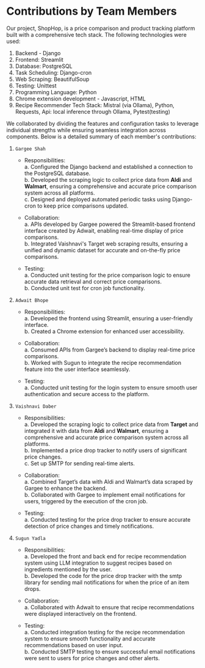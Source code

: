# Contributions by Team Members  
Our project, ShopHop, is a price comparison and product tracking platform built with a comprehensive tech stack. The following technologies were used:  
1. Backend - Django 
2. Frontend: Streamlit  
3. Database: PostgreSQL  
4. Task Scheduling: Django-cron  
5. Web Scraping: BeautifulSoup  
6. Testing: Unittest  
7. Programming Language: Python  
8. Chrome extension development - Javascript, HTML
8. Recipe Recommender Tech Stack: Mistral (via Ollama), Python, Requests, Api: local inference through Ollama, Pytest(testing)

We collaborated by dividing the features and configuration tasks to leverage individual strengths while ensuring seamless integration across components. Below is a detailed summary of each member's contributions:


1. `Gargee Shah`  
    * Responsibilities:  
            a. Configured the Django backend and established a connection to the PostgreSQL database.  
            b. Developed the scraping logic to collect price data from **Aldi** and **Walmart**, ensuring a comprehensive and accurate price comparison system across all platforms.     
            c. Designed and deployed automated periodic tasks using Django-cron to keep price comparisons updated.  

    * Collaboration:  
            a. APIs developed by Gargee powered the Streamlit-based frontend interface created by Adwait, enabling real-time display of price comparisons.  
            b. Integrated Vaishnavi's Target web scraping results, ensuring a unified and dynamic dataset for accurate and on-the-fly price comparisons.  

    * Testing:  
            a. Conducted unit testing for the price comparison logic to ensure accurate data retrieval and correct price comparisons.  
            b. Conducted unit test for cron job functionality.

2. `Adwait Bhope`
    * Responsibilities:   
            a. Developed the frontend using Streamlit, ensuring a user-friendly interface.  
            b. Created a Chrome extension for enhanced user accessibility.  
    
    * Collaboration:  
            a. Consumed APIs from Gargee’s backend to display real-time price comparisons.  
            b. Worked with Sugun to integrate the recipe recommendation feature into the user interface seamlessly.  
    
    * Testing:  
            a. Conducted unit testing for the login system to ensure smooth user authentication and secure access to the platform.

3. `Vaishnavi Daber`
    * Responsibilities:  
            a. Developed the scraping logic to collect price data from **Target** and integrated it with data from **Aldi** and **Walmart**, ensuring a comprehensive and accurate price comparison system across all platforms.    
            b. Implemented a price drop tracker to notify users of significant price changes.  
            c. Set up SMTP for sending real-time alerts.  
    
    * Collaboration:  
            a. Combined Target’s data with Aldi and Walmart’s data scraped by Gargee to enhance the backend.  
            b. Collaborated with Gargee to implement email notifications for users, triggered by the execution of the cron job.
    
    * Testing:  
            a. Conducted testing for the price drop tracker to ensure accurate detection of price changes and timely notifications.

4. `Sugun Yadla`  
    * Responsibilities:  
            a. Developed the front and back end for recipe recommendation system using LLM integration to suggest recipes based on  ingredients mentioned by the user.  
            b. Developed the code for the price drop tracker with the smtp library for sending mail notifications for when the price of an item drops.

    * Collaboration:  
            a. Collaborated with Adwait to ensure that recipe recommendations were displayed interactively on the frontend.  

    * Testing:  
            a. Conducted integration testing for the recipe recommendation system to ensure smooth functionality and accurate recommendations based on user input.  
            b. Conducted SMTP testing to ensure successful email notifications were sent to users for price changes and other alerts.


